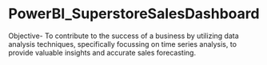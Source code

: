 # PowerBI_SuperstoreSalesDashboard
Objective- To contribute to the success of a business by utilizing data analysis techniques, specifically focussing on time series analysis, to provide valuable insights and accurate sales forecasting.
